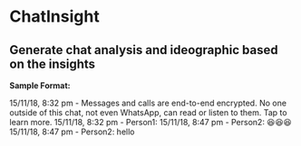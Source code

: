 # ChatInsight

## Generate chat analysis and ideographic based on the insights  


**Sample Format:**

15/11/18, 8:32 pm - Messages and calls are end-to-end encrypted. No one outside of this chat, not even WhatsApp, can read or listen to them. Tap to learn more.
15/11/18, 8:32 pm - Person1: <Media omitted>
15/11/18, 8:47 pm - Person2: 😆😆😆
15/11/18, 8:47 pm - Person2: hello